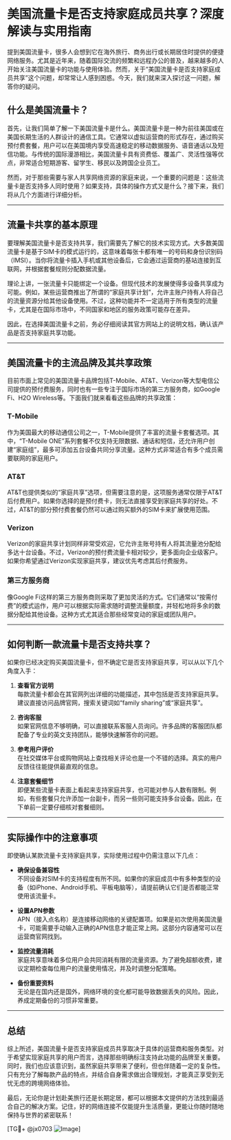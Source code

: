 # 美国流量卡是否支持家庭成员共享？深度解读与实用指南

提到美国流量卡，很多人会想到它在海外旅行、商务出行或长期居住时提供的便捷网络服务。尤其是近年来，随着国际交流的频繁和远程办公的普及，越来越多的人开始关注美国流量卡的功能与使用体验。然而，关于“美国流量卡是否支持家庭成员共享”这个问题，却常常让人感到困惑。今天，我们就来深入探讨这一问题，解答你的疑问。

## 什么是美国流量卡？

首先，让我们简单了解一下美国流量卡是什么。美国流量卡是一种为前往美国或在美国长期生活的人群设计的通信工具。它通常以虚拟运营商的形式存在，通过购买预付费套餐，用户可以在美国境内享受高速稳定的移动数据服务、语音通话以及短信功能。与传统的国际漫游相比，美国流量卡具有资费低、覆盖广、灵活性强等优点，非常适合短期游客、留学生、移民以及跨国企业员工。

然而，对于那些需要与家人共享网络资源的家庭来说，一个重要的问题是：这些流量卡是否支持多人同时使用？如果支持，具体的操作方式又是什么？接下来，我们将从几个方面进行详细分析。

---

## 流量卡共享的基本原理

要理解美国流量卡是否支持共享，我们需要先了解它的技术实现方式。大多数美国流量卡是基于SIM卡的模式运行的，这意味着每张卡都有唯一的号码和身份识别码（IMSI）。当你将流量卡插入手机或其他设备后，它会通过运营商的基站连接到互联网，并根据套餐规则分配数据流量。

理论上讲，一张流量卡只能绑定一个设备。但现代技术的发展使得多设备共享成为可能。例如，某些运营商推出了所谓的“家庭共享计划”，允许主账户持有人将自己的流量资源分给其他设备使用。不过，这种功能并不一定适用于所有类型的流量卡，尤其是在国际市场中，不同国家和地区的服务政策可能存在差异。

因此，在选择美国流量卡之前，务必仔细阅读其官方网站上的说明文档，确认该产品是否支持家庭共享功能。

---

## 美国流量卡的主流品牌及其共享政策

目前市面上常见的美国流量卡品牌包括T-Mobile、AT&T、Verizon等大型电信公司提供的预付费服务，同时也有一些专注于国际市场的第三方服务商，如Google Fi、H2O Wireless等。下面我们就来看看这些品牌的共享政策：

### T-Mobile
作为美国最大的移动通信公司之一，T-Mobile提供了丰富的流量卡套餐选项。其中，“T-Mobile ONE”系列套餐不仅支持无限数据、通话和短信，还允许用户创建“家庭组”，最多可添加五台设备共同分享流量。这种方式非常适合有多个成员需要联网的家庭用户。

### AT&T
AT&T也提供类似的“家庭共享”选项，但需要注意的是，这项服务通常仅限于AT&T后付费用户。如果你选择的是预付费卡，则无法直接享受到家庭共享的好处。不过，AT&T的部分预付费套餐仍然可以通过购买额外的SIM卡来扩展使用范围。

### Verizon
Verizon的家庭共享计划同样非常受欢迎，它允许主账号持有人将其流量池分配给多达十台设备。不过，Verizon的预付费流量卡相对较少，更多面向企业级客户。如果你希望通过Verizon实现家庭共享，建议优先考虑其后付费服务。

### 第三方服务商
像Google Fi这样的第三方服务商则采取了更加灵活的方式。它们通常以“按需付费”的模式运作，用户可以根据实际需求随时调整流量额度，并轻松地将多余的数据分配给其他设备。这种方式尤其适合那些经常变动的家庭或团队用户。

---

## 如何判断一款流量卡是否支持共享？

如果你已经决定购买美国流量卡，但不确定它是否支持家庭共享，可以从以下几个角度入手：

1. **查看官方说明**  
   每款流量卡都会在其官网列出详细的功能描述，其中包括是否支持家庭共享。建议直接访问品牌官网，搜索关键词如“family sharing”或“家庭共享”。

2. **咨询客服**  
   如果官网信息不够明确，可以直接联系客服人员询问。许多品牌的客服团队都配备了专业的英文支持团队，能够快速解答你的问题。

3. **参考用户评价**  
   在社交媒体平台或购物网站上查找相关评论也是一个不错的选择。真实的用户反馈往往能提供最直观的信息。

4. **注意套餐细节**  
   即便某些流量卡表面上看起来支持家庭共享，也可能对参与人数有限制。例如，有些套餐只允许添加一台副卡，而另一些则可能支持多台设备。因此，在下单前一定要仔细核对套餐细则。

---

## 实际操作中的注意事项

即使确认某款流量卡支持家庭共享，实际使用过程中仍需注意以下几点：

- **确保设备兼容性**  
  不同设备对SIM卡的支持程度有所不同。如果你的家庭成员中有多种类型的设备（如iPhone、Android手机、平板电脑等），请提前确认它们是否都能正常使用该流量卡。

- **设置APN参数**  
  APN（接入点名称）是连接移动网络的关键配置项。如果是初次使用美国流量卡，可能需要手动输入正确的APN信息才能正常上网。这部分内容通常可以在运营商官网找到。

- **监控流量消耗**  
  家庭共享意味着多位用户会共同消耗有限的流量资源。为了避免超额收费，建议定期检查每位用户的流量使用情况，并及时调整分配策略。

- **备份重要资料**  
  无论是在国内还是国外，网络环境的变化都可能导致数据丢失的风险。因此，养成定期备份的习惯非常重要。

---

## 总结

综上所述，美国流量卡是否支持家庭成员共享取决于具体的运营商和服务类型。对于希望实现家庭共享的用户而言，选择那些明确标注支持此功能的品牌至关重要。同时，我们也应该意识到，虽然家庭共享带来了便利，但也伴随着一定的复杂性。只有充分了解每款产品的特点，并结合自身需求做出合理规划，才能真正享受到无忧无虑的跨境网络体验。

最后，无论你是计划赴美旅行还是长期定居，都可以根据本文提供的方法找到最适合自己的解决方案。记住，好的网络连接不仅能提升生活质量，更能让你随时随地保持与世界的紧密联系！

[TG💪+ @jx0703 ![Image](https://github.com/user-attachments/assets/dbca1d08-cadb-493c-b0ec-ad6f7a83f270)]